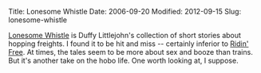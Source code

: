 Title: Lonesome Whistle
Date: 2006-09-20
Modified: 2012-09-15
Slug: lonesome-whistle

<a href="http://www.amazon.com/dp/0972385614/">Lonesome Whistle</a> is Duffy Littlejohn's collection of short stories about hopping freights. I found it to be hit and miss -- certainly inferior to <a href="http://www.pig-monkey.com/2006/09/18/ridin-free/" >Ridin' Free</a>. At times, the tales seem to be more about sex and booze than trains. But it's another take on the hobo life. One worth looking at, I suppose.
